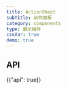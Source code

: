```yaml
---
title: ActionSheet
subTitle: 动作面板
category: components
type: 展示组件
cssVar: true
demo: true
---
```


## API

{{"api": true}}
